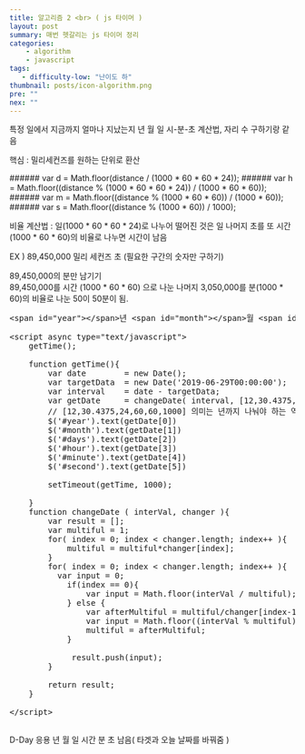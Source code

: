 ```yaml
---
title: 알고리즘 2 <br> ( js 타이머 )
layout: post
summary: 매번 헷갈리는 js 타이머 정리 
categories: 
    - algorithm
    - javascript
tags: 
   - difficulty-low: "난이도 하"
thumbnail: posts/icon-algorithm.png
pre: ""
nex: ""
---
```


<p class="bold-text"> 특정 일에서 지금까지 얼마나 지났는지 년 월 일 시-분-초 계산법, 자리 수 구하기랑 같음 </p>
<p class="bold-text"> 핵심 : 밀리세컨즈를 원하는 단위로 환산 </p>
###### var d = Math.floor(distance / (1000 * 60 * 60 * 24));
###### var h = Math.floor((distance % (1000 * 60 * 60 * 24)) / (1000 * 60 * 60)); 
###### var m = Math.floor((distance % (1000 * 60 * 60)) / (1000 * 60)); 
###### var s = Math.floor((distance % (1000 * 60)) / 1000);

<br>
<p class="bold-text">비율 계산법 : 일(1000 * 60 * 60 * 24)로 나누어 떨어진 것은 일 나머지 초를 또 시간(1000 * 60 * 60)의 비율로 나누면 시간이 남음  </p>
<p class="bold-text"> EX ) 89,450,000 밀리 세컨즈 초 (필요한 구간의 숫자만 구하기)</p>
89,450,000의 분만 남기기<br> 
89,450,000를 시간 (1000 * 60 * 60) 으로 나눈 나머지 3,050,000‬를 분(1000 * 60)의 비율로 나눈 50이 50분이 됨.



<pre>
&lt;span id="year">&lt;/span>년 &lt;span id="month">&lt;/span>월 &lt;span id="days">&lt;/span>일 &lt;span id="hour">&lt;/span>시간 &lt;span id="minute">&lt;/span>분 &lt;span id="second">&lt;/span>초 지남

&lt;script async type="text/javascript">
    getTime();
    
    function getTime(){
        var date        = new Date();
        var targetData  = new Date('2019-06-29T00:00:00');
        var interval    = date - targetData;
        var getDate     = changeDate( interval, [12,30.4375,24,60,60,1000] );
        // [12,30.4375,24,60,60,1000] 의미는 년까지 나눠야 하는 역순으로 넣어줌 1달은 30.4375일이다.
        $('#year').text(getDate[0])
        $('#month').text(getDate[1])
        $('#days').text(getDate[2])
        $('#hour').text(getDate[3])
        $('#minute').text(getDate[4])
        $('#second').text(getDate[5])
         
        setTimeout(getTime, 1000);
       
    }
    function changeDate ( interVal, changer ){
        var result = [];
        var multiful = 1;
        for( index = 0; index &lt; changer.length; index++ ){
            multiful = multiful*changer[index];
        }
        for( index = 0; index &lt; changer.length; index++ ){
          var input = 0;
            if(index == 0){
                var input = Math.floor(interVal / multiful);
            } else {
                var afterMultiful = multiful/changer[index-1];
                var input = Math.floor((interVal % multiful) / afterMultiful);
                multiful = afterMultiful;
            }
             
             result.push(input);
        }
        
        return result;
    }

&lt;/script>

</pre>

D-Day 응용 <span id="year"></span>년 <span id="month"></span>월 <span id="days"></span>일 <span id="hour"></span>시간 <span id="minute"></span>분 <span id="second"></span>초 남음( 타겟과 오늘 날짜를 바꿔줌 )

<script async type="text/javascript">
getTime();

function getTime(){
    var date        = new Date();
    var targetData  = new Date('2020-06-29T00:00:00');
    var interval    = targetData - date;
    var getDate     = changeDate( interval, [12,30.4375,24,60,60,1000] );
    $('#year').text(getDate[0])
    $('#month').text(getDate[1])
    $('#days').text(getDate[2])
    $('#hour').text(getDate[3])
    $('#minute').text(getDate[4])
    $('#second').text(getDate[5])
     
    setTimeout(getTime, 1000);
   
}
function changeDate ( interVal, changer ){
    var result = [];
    var multiful = 1;
    for( index = 0; index < changer.length; index++ ){
        multiful = multiful*changer[index];
    }
    for( index = 0; index < changer.length; index++ ){
      var input = 0;
        if(index == 0){
            var input = Math.floor(interVal / multiful);
        } else {
            var afterMultiful = multiful/changer[index-1];
            var input = Math.floor((interVal % multiful) / afterMultiful);
            multiful = afterMultiful;
        }
         
         result.push(input);
    }
    
    return result;
    
    // 각 변수에 일, 시, 분, 초를 등록
    // var d = Math.floor(distance / (1000 * 60 * 60 * 24));
    // var h = Math.floor((distance % (1000 * 60 * 60 * 24)) / (1000 * 60 * 60)); 
    // var m = Math.floor((distance % (1000 * 60 * 60)) / (1000 * 60)); 
    // var s = Math.floor((distance % (1000 * 60)) / 1000);
}

</script>

